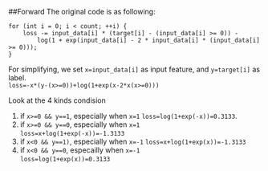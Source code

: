 ##Forward
The original code is as following:
```
for (int i = 0; i < count; ++i) {
    loss -= input_data[i] * (target[i] - (input_data[i] >= 0)) -
        log(1 + exp(input_data[i] - 2 * input_data[i] * (input_data[i] >= 0)));
}
```
For simplifying, we set `x=input_data[i]` as input feature, and `y=target[i]` as label.  
`loss=-x*(y-(x>=0))+log(1+exp(x-2*x(x>=0)))`

Look at the 4 kinds condision

1. if `x>=0 && y==1`, especially when `x=1`
`loss=log(1+exp(-x))=0.3133`.
2. if `x>=0 && y==0`, especially when `x=1`  
`loss=x+log(1+exp(-x))=-1.3133`
3. if `x<0 && y==1)`, especially when `x=-1` 
`loss=x+log(1+exp(x))=-1.3133`
4. if `x<0 && y==0`, especailly when `x=-1`  
`loss=log(1+exp(x))=0.3133`


  
